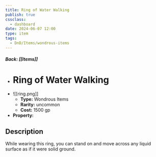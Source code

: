 ```yaml
---
title: Ring of Water Walking
publish: true
cssclass:
  - dashboard
date: 2024-06-07 12:00
type: item
tags:
  - DnD/Items/wondrous-items
---
```


##### Back: [[Items]]

- # Ring of Water Walking
- ![[ring.png]]
    - **Type:** Wondrous Items
    - **Rarity:** uncommon
    - **Cost:** 1500 gp
- **Property:** 



## Description 

While wearing this ring, you can stand on and move across any liquid surface as if it were solid ground.
